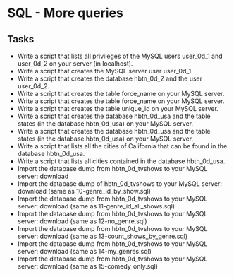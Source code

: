 # SQL - More queries
## Tasks
- Write a script that lists all privileges of the MySQL users user_0d_1 and user_0d_2 on your server (in localhost).
- Write a script that creates the MySQL server user user_0d_1.
- Write a script that creates the database hbtn_0d_2 and the user user_0d_2.
- Write a script that creates the table force_name on your MySQL server.
- Write a script that creates the table force_name on your MySQL server.
- Write a script that creates the table unique_id on your MySQL server.
- Write a script that creates the database hbtn_0d_usa and the table states (in the database hbtn_0d_usa) on your MySQL server.
- Write a script that creates the database hbtn_0d_usa and the table states (in the database hbtn_0d_usa) on your MySQL server.
- Write a script that lists all the cities of California that can be found in the database hbtn_0d_usa.
- Write a script that lists all cities contained in the database hbtn_0d_usa.
- Import the database dump from hbtn_0d_tvshows to your MySQL server: download
- Import the database dump of hbtn_0d_tvshows to your MySQL server: download (same as 10-genre_id_by_show.sql)
- Import the database dump from hbtn_0d_tvshows to your MySQL server: download (same as 11-genre_id_all_shows.sql)
- Import the database dump from hbtn_0d_tvshows to your MySQL server: download (same as 12-no_genre.sql)
- Import the database dump from hbtn_0d_tvshows to your MySQL server: download (same as 13-count_shows_by_genre.sql)
- Import the database dump from hbtn_0d_tvshows to your MySQL server: download (same as 14-my_genres.sql)
- Import the database dump from hbtn_0d_tvshows to your MySQL server: download (same as 15-comedy_only.sql)